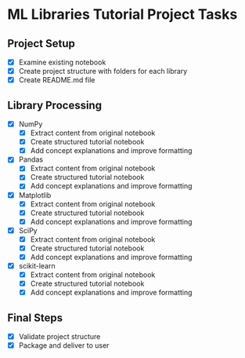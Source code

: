 # ML Libraries Tutorial Project Tasks

## Project Setup
- [x] Examine existing notebook
- [x] Create project structure with folders for each library
- [x] Create README.md file

## Library Processing
- [x] NumPy
  - [x] Extract content from original notebook
  - [x] Create structured tutorial notebook
  - [x] Add concept explanations and improve formatting
  
- [x] Pandas
  - [x] Extract content from original notebook
  - [x] Create structured tutorial notebook
  - [x] Add concept explanations and improve formatting
  
- [x] Matplotlib
  - [x] Extract content from original notebook
  - [x] Create structured tutorial notebook
  - [x] Add concept explanations and improve formatting
  
- [x] SciPy
  - [x] Extract content from original notebook
  - [x] Create structured tutorial notebook
  - [x] Add concept explanations and improve formatting
  
- [x] scikit-learn
  - [x] Extract content from original notebook
  - [x] Create structured tutorial notebook
  - [x] Add concept explanations and improve formatting

## Final Steps
- [x] Validate project structure
- [x] Package and deliver to user
